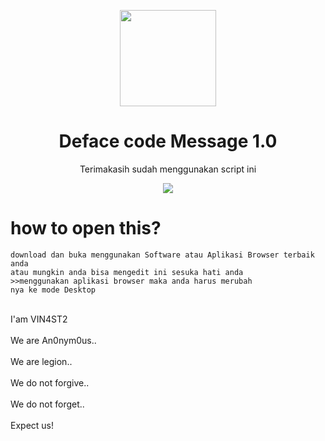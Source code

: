 <p align="center">
  <img src="https://user-images.githubusercontent.com/50107558/70987321-387b4a80-20f2-11ea-94e0-9a1078e14e37.png" width="154"></center>
  <h1 align="center">Deface code Message 1.0</h1>
  <p align="center">Terimakasih sudah menggunakan script ini<p>
<p align="center">
  <img src="https://img.shields.io/badge/Instagram-vinastt_-red"></center>


  # how to open this?
  ```
  download dan buka menggunakan Software atau Aplikasi Browser terbaik anda 
  atau mungkin anda bisa mengedit ini sesuka hati anda
  >>menggunakan aplikasi browser maka anda harus merubah
  nya ke mode Desktop
  
  ```

<p><br>I'am VIN4ST2</br>
 <br>     We are An0nym0us..</br>
 <br>      We are legion..</br>
 <br>         We do not forgive..</br>
 <br>           We do not forget..<br>
 <br>             Expect us!</br>
  </p>
